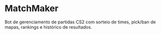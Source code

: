 # MatchMaker
Bot de gerenciamento de partidas CS2 com sorteio de times, pick/ban de mapas, rankings e histórico de resultados.
